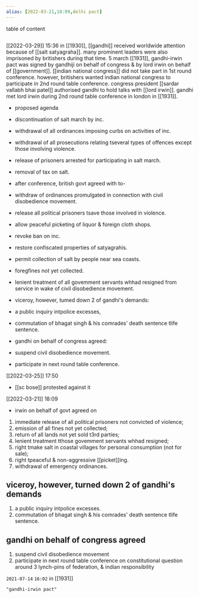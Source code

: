 ```yaml
---
alias: [2022-03-21,18:09,delhi pact]
---
```


table of content
```toc
```

[[2022-03-29]] 15:36
in [[1930]], [[gandhi]] received worldwide attention because of [[salt satyagraha]]. many prominent leaders were also imprisoned by britishers during that time.
5 march [[1931]], gandhi-irwin pact was signed by gandhiji on behalf of congress & by lord irwin on behalf of [[government]].
[[indian national congress]] did not take part in 1st round conference. however, britishers wanted indian national congress to participate in 2nd round table conference.
congress president [[sardar vallabh bhai patel]] authorised gandhi to hold talks with [[lord irwin]]. gandhi met lord irwin during 2nd round table conference in london in [[1931]].

- proposed agenda
- discontinuation of salt march by inc.
- withdrawal of all ordinances imposing curbs on activities of inc.
- withdrawal of all prosecutions relating tseveral types of offences except those involving violence.
- release of prisoners arrested for participating in salt march.
- removal of tax on salt.

- after conference, british govt agreed with to-
- withdraw of ordinances promulgated in connection with civil disobedience movement.
- release all political prisoners tsave those involved in violence.
- allow peaceful picketing of liquor & foreign cloth shops.
- revoke ban on inc.
- restore confiscated properties of satyagrahis.
- permit collection of salt by people near sea coasts.
- foregfines not yet collected.
- lenient treatment of all govemment servants whhad resigned from service in wake of civil disobedience movement.

- viceroy, however, tumed down 2 of gandhi's demands:
- a public inquiry intpolice excesses,
- commutation of bhagat singh & his comrades' death sentence tlife sentence.
- gandhi on behalf of congress agreed:
- suspend civil disobedience movement.
- participate in next round table conference.

[[2022-03-25]] 17:50
- [[sc bose]] protested against it

[[2022-03-21]] 18:09
- irwin on behalf of govt agreed on
1. immediate release of all political prisoners not convicted of violence;
2. emission of all fines not yet collected;
3. return of all lands not yet sold t3rd parties;
4. lenient treatment tthose govemment servants whhad resigned;
5. right tmake salt in coastal villages for personal consumption (not for sale);
6. right tpeaceful & non-aggressive [[picket]]ing.
7. withdrawal of emergency ordinances.
## viceroy, however, turned down 2 of gandhi's demands
1. a public inquiry intpolice excesses.
2. commutation of bhagat singh & his comrades' death sentence tlife sentence.
## gandhi on behalf of congress agreed
1. suspend civil disobedience movement
2. participate in next round table conference on constitutional question around 3 lynch-pins of federation, & indian responsibility

`2021-07-14` `16:02`
in [[1931]]
```query
"gandhi-irwin pact"
```
